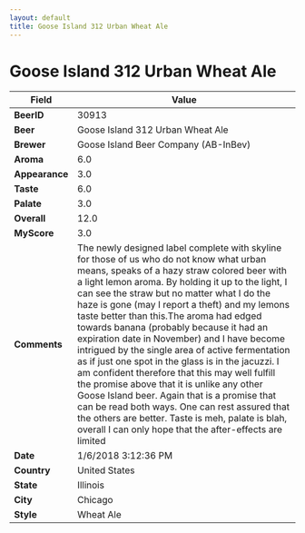 ```yaml
---
layout: default
title: Goose Island 312 Urban Wheat Ale
---
```


# Goose Island 312 Urban Wheat Ale

| Field         | Value     |
|---------------|-----------|
| **BeerID** | 30913 |
| **Beer** | Goose Island 312 Urban Wheat Ale |
| **Brewer** | Goose Island Beer Company (AB-InBev) |
| **Aroma** | 6.0 |
| **Appearance** | 3.0 |
| **Taste** | 6.0 |
| **Palate** | 3.0 |
| **Overall** | 12.0 |
| **MyScore** | 3.0 |
| **Comments** | The newly designed label complete with skyline for those of us who do not know what urban means, speaks of a hazy straw colored beer with a light lemon aroma. By holding it up to the light, I can see the straw but no matter what I do the haze is gone &#40;may I report a theft&#41; and my lemons taste better than this.The aroma had edged towards banana &#40;probably because it had an expiration date in November&#41; and I have become intrigued by the single area of active fermentation as if just one spot in the glass is in the jacuzzi. I am confident therefore that this may well fulfill the promise above that it is unlike any other Goose Island beer. Again that is a promise that can be read both ways. One can rest assured that the others are better. Taste is meh, palate is blah, overall I can only hope that the after-effects are limited |
| **Date** | 1/6/2018 3:12:36 PM |
| **Country** | United States |
| **State** | Illinois |
| **City** | Chicago |
| **Style** | Wheat Ale |
